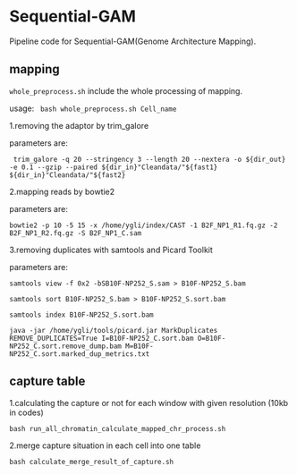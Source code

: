 # Sequential-GAM
Pipeline code for Sequential-GAM(Genome Architecture Mapping).

## mapping

`whole_preprocess.sh` include the whole processing of mapping.

 usage: ` bash whole_preprocess.sh Cell_name`

1.removing the adaptor by trim_galore

parameters are:

`  trim_galore -q 20 --stringency 3 --length 20 --nextera -o ${dir_out} -e 0.1 --gzip --paired ${dir_in}"Cleandata/"${fast1} ${dir_in}"Cleandata/"${fast2} `



2.mapping reads by bowtie2

parameters are:

`bowtie2 -p 10 -5 15 -x /home/ygli/index/CAST -1 B2F_NP1_R1.fq.gz -2 B2F_NP1_R2.fq.gz -S B2F_NP1_C.sam`



3.removing duplicates with samtools and Picard Toolkit

parameters are:

`samtools view -f 0x2 -bSB10F-NP252_S.sam > B10F-NP252_S.bam `

`samtools sort B10F-NP252_S.bam > B10F-NP252_S.sort.bam `

`samtools index B10F-NP252_S.sort.bam `

`java -jar /home/ygli/tools/picard.jar MarkDuplicates REMOVE_DUPLICATES=True I=B10F-NP252_C.sort.bam O=B10F-NP252_C.sort.remove_dump.bam M=B10F-NP252_C.sort.marked_dup_metrics.txt`



## capture table

1.calculating the capture or not for each window with given resolution (10kb in codes)

`bash run_all_chromatin_calculate_mapped_chr_process.sh`



2.merge capture situation in each cell into one table

`bash calculate_merge_result_of_capture.sh`






